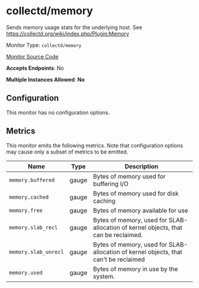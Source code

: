 <!--- GENERATED BY gomplate from scripts/docs/monitor-page.md.tmpl --->

# collectd/memory

 Sends memory usage stats for the underlying host.
See https://collectd.org/wiki/index.php/Plugin:Memory


Monitor Type: `collectd/memory`

[Monitor Source Code](https://github.com/signalfx/signalfx-agent/tree/master/internal/monitors/collectd/memory)

**Accepts Endpoints**: No

**Multiple Instances Allowed**: **No**

## Configuration

This monitor has no configuration options.


## Metrics

This monitor emits the following metrics.  Note that configuration options may
cause only a subset of metrics to be emitted.

| Name | Type | Description |
| ---  | ---  | ---         |
| `memory.buffered` | gauge | Bytes of memory used for buffering I/O |
| `memory.cached` | gauge | Bytes of memory used for disk caching |
| `memory.free` | gauge | Bytes of memory available for use |
| `memory.slab_recl` | gauge | Bytes of memory, used for SLAB-allocation of kernel objects, that can be reclaimed. |
| `memory.slab_unrecl` | gauge | Bytes of memory, used for SLAB-allocation of kernel objects, that can't be reclaimed |
| `memory.used` | gauge | Bytes of memory in use by the system. |




